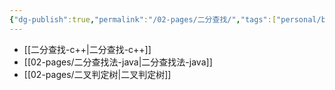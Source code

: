```yaml
---
{"dg-publish":true,"permalink":"/02-pages/二分查找/","tags":["personal/blog","algorithm/bineary-search"]}
---
```


-  [[二分查找-c++\|二分查找-c++]]
-  [[02-pages/二分查找法-java\|二分查找法-java]]
-  [[02-pages/二叉判定树\|二叉判定树]]
